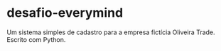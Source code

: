 # desafio-everymind
Um sistema simples de cadastro para a empresa fictícia Oliveira Trade. Escrito com Python.
